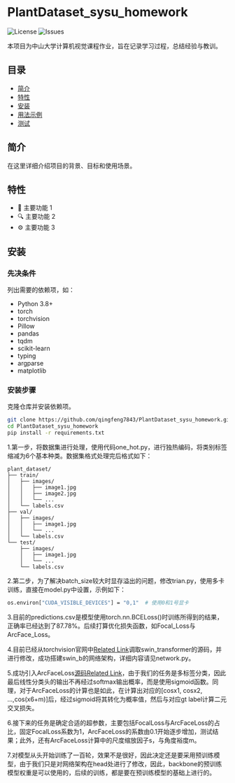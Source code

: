 # PlantDataset_sysu_homework

![License](https://github.com/qingfeng7843/PlantDataset_sysu_homework) ![Issues](https://github.com/qingfeng7843/PlantDataset_sysu_homework)

本项目为中山大学计算机视觉课程作业，旨在记录学习过程，总结经验与教训。

## 目录
- [简介](#简介)
- [特性](#特性)
- [安装](#安装)
- [用法示例](#用法示例)
- [测试](#测试)

## 简介
在这里详细介绍项目的背景、目标和使用场景。

## 特性
- 📌 主要功能 1
- 🔍 主要功能 2
- ⚙️ 主要功能 3

## 安装

### 先决条件
列出需要的依赖项，如：
- Python 3.8+
- torch
- torchvision
- Pillow
- pandas
- tqdm
- scikit-learn
- typing
- argparse
- matplotlib

### 安装步骤
克隆仓库并安装依赖项。

```bash
git clone https://github.com/qingfeng7843/PlantDataset_sysu_homework.git
cd PlantDataset_sysu_homework
pip install -r requirements.txt
```

1.第一步，将数据集进行处理，使用代码one_hot.py，进行独热编码，将类别标签缩减为6个基本种类。数据集格式处理完后格式如下：

```
plant_dataset/
├── train/
│   ├── images/
│   │   ├── image1.jpg
│   │   ├── image2.jpg
│   │   └── ...
│   └── labels.csv
├── val/
│   ├── images/
│   │   ├── image1.jpg
│   │   └── ...
│   └── labels.csv
└── test/
    ├── images/
    │   ├── image1.jpg
    │   └── ...
    └── labels.csv
```

2.第二步，为了解决batch_size较大时显存溢出的问题，修改trian.py，使用多卡训练，直接在model.py中设置，示例如下：
```bash
os.environ["CUDA_VISIBLE_DEVICES"] = "0,1"  # 使用0和1号显卡
```
3.目前的predictions.csv是模型使用torch.nn.BCELoss()时训练所得到的结果，正确率已经达到了87.78%。后续打算优化损失函数，如Focal_Loss与ArcFace_Loss。

4.目前已经从torchvision官网中[Related Link](https://pytorch.org/vision/stable//_modules/torchvision/models/swin_transformer.html#Swin_B_Weights)调取swin_transformer的源码，并进行修改，成功搭建swin_b的网络架构，详细内容请见network.py。

5.成功引入ArcFaceLoss[源码Related Link](https://github.com/ronghuaiyang/arcface-pytorch/blob/47ace80b128042cd8d2efd408f55c5a3e156b032/models/metrics.py#L10)，由于我们的任务是多标签分类，因此最后线性分类头的输出不再经过softmax输出概率，而是使用sigmoid函数。同理，对于ArcFaceLoss的计算也是如此，在计算出对应的[cosx1, cosx2, ...,cos(x6+m)]后，经过sigmoid将其转化为概率值，然后与对应gt label计算二元交叉损失。

6.接下来的任务是确定合适的超参数，主要包括FocalLoss与ArcFaceLoss的占比，固定FocalLoss系数为1，ArcFaceLoss的系数由0.1开始逐步增加，测试结果；此外，还有ArcFaceLoss计算中的尺度缩放因子s，与角度裕度m。

7.对模型从头开始训练了一百轮，效果不是很好，因此决定还是要采用预训练模型，由于我们只是对网络架构在head处进行了修改，因此，backbone的预训练模型权重是可以使用的，后续的训练，都是要在预训练模型的基础上进行的。
